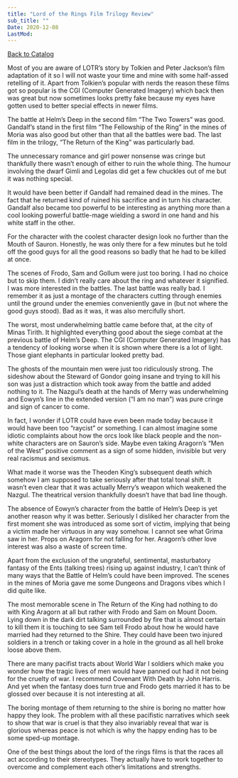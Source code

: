 ```yaml
---
title: "Lord of the Rings Film Trilogy Review"
sub_title: ""
Date: 2020-12-08
LastMod:
---
```


[Back to Catalog](https://otaking.xyz/index.html)

Most of you are aware of LOTR’s story by Tolkien and Peter Jackson’s film adaptation of it so I will not waste your time and mine with some half-assed retelling of it. Apart from Tolkien’s popular with nerds the reason these films got so popular is the CGI (Computer Generated Imagery) which back then was great but now sometimes looks pretty fake because my eyes have gotten used to better special effects in newer films.

The battle at Helm’s Deep in the second film “The Two Towers” was good. Gandalf’s stand in the first film “The Fellowship of the Ring” in the mines of Moria was also good but other than that all the battles were bad. The last film in the trilogy, “The Return of the King” was particularly bad.

The unnecessary romance and girl power nonsense was cringe but thankfully there wasn’t enough of either to ruin the whole thing. The humour involving the dwarf Gimli and Legolas did get a few chuckles out of me but it was nothing special.

It would have been better if Gandalf had remained dead in the mines. The fact that he returned kind of ruined his sacrifice and in turn his character. Gandalf also became too powerful to be interesting as anything more than a cool looking powerful battle-mage wielding a sword in one hand and his white staff in the other.

For the character with the coolest character design look no further than the Mouth of Sauron. Honestly, he was only there for a few minutes but he told off the good guys for all the good reasons so badly that he had to be killed at once.



The scenes of Frodo, Sam and Gollum were just too boring. I had no choice but to skip them. I didn’t really care about the ring and whatever it signified. I was more interested in the battles. The last battle was really bad. I remember it as just a montage of the characters cutting through enemies until the ground under the enemies conveniently gave in (but not where the good guys stood). Bad as it was, it was also mercifully short.

The worst, most underwhelming battle came before that, at the city of Minas Tirith. It highlighted everything good about the siege combat at the previous battle of Helm’s Deep. The CGI (Computer Generated Imagery) has a tendency of looking worse when it is shown where there is a lot of light. Those giant elephants in particular looked pretty bad.

The ghosts of the mountain men were just too ridiculously strong. The sideshow about the Steward of Gondor going insane and trying to kill his son was just a distraction which took away from the battle and added nothing to it. The Nazgul’s death at the hands of Merry was underwhelming and Eowyn’s line in the extended version (“I am no man”) was pure cringe and sign of cancer to come.

In fact, I wonder if LOTR could have even been made today because it would have been too “raycist” or something. I can almost imagine some idiotic complaints about how the orcs look like black people and the non-white characters are on Sauron’s side. Maybe even taking Aragorn’s “Men of the West” positive comment as a sign of some hidden, invisible but very real racismus and sexismus.

What made it worse was the Theoden King’s subsequent death which somehow I am supposed to take seriously after that total tonal shift. It wasn’t even clear that it was actually Merry’s weapon which weakened the Nazgul. The theatrical version thankfully doesn’t have that bad line though.

The absence of Eowyn’s character from the battle of Helm’s Deep is yet another reason why it was better. Seriously I disliked her character from the first moment she was introduced as some sort of victim, implying that being a victim made her virtuous in any way somehow. I cannot see what Grima saw in her. Props on Aragorn for not falling for her. Aragorn’s other love interest was also a waste of screen time.

Apart from the exclusion of the ungrateful, sentimental, masturbatory fantasy of the Ents (talking trees) rising up against industry, I can’t think of many ways that the Battle of Helm’s could have been improved. The scenes in the mines of Moria gave me some Dungeons and Dragons vibes which I did quite like.

The most memorable scene in The Return of the King had nothing to do with King Aragorn at all but rather with Frodo and Sam on Mount Doom. Lying down in the dark dirt talking surrounded by fire that is almost certain to kill them it is touching to see Sam tell Frodo about how he would have married had they returned to the Shire. They could have been two injured soldiers in a trench or taking cover in a hole in the ground as all hell broke loose above them.

There are many pacifist tracts about World War I soldiers which make you wonder how the tragic lives of men would have panned out had it not being for the cruelty of war. I recommend Covenant With Death by John Harris. And yet when the fantasy does turn true and Frodo gets married it has to be glossed over because it is not interesting at all.

The boring montage of them returning to the shire is boring no matter how happy they look. The problem with all these pacifistic narratives which seek to show that war is cruel is that they also invariably reveal that war is glorious whereas peace is not which is why the happy ending has to be some sped-up montage.

One of the best things about the lord of the rings films is that the races all act according to their stereotypes. They actually have to work together to overcome and complement each other’s limitations and strengths.
